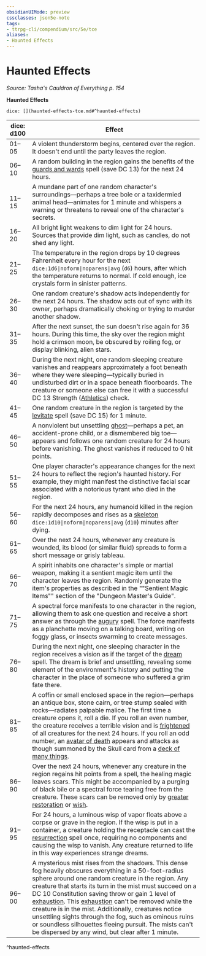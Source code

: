 ```yaml
---
obsidianUIMode: preview
cssclasses: json5e-note
tags:
- ttrpg-cli/compendium/src/5e/tce
aliases:
- Haunted Effects
---
```

# Haunted Effects
*Source: Tasha's Cauldron of Everything p. 154* 

**Haunted Effects**

`dice: [](haunted-effects-tce.md#^haunted-effects)`

| dice: d100 | Effect |
|------------|--------|
| 01–05 | A violent thunderstorm begins, centered over the region. It doesn't end until the party leaves the region. |
| 06–10 | A random building in the region gains the benefits of the [guards and wards](Інструменти%20ДМ/CLI/spells/guards-and-wards-xphb.md) spell (save DC 13) for the next 24 hours. |
| 11–15 | A mundane part of one random character's surroundings—perhaps a tree bole or a taxidermied animal head—animates for 1 minute and whispers a warning or threatens to reveal one of the character's secrets. |
| 16–20 | All bright light weakens to dim light for 24 hours. Sources that provide dim light, such as candles, do not shed any light. |
| 21–25 | The temperature in the region drops by 10 degrees Fahrenheit every hour for the next `dice:1d6\|noform\|noparens\|avg` (`d6`) hours, after which the temperature returns to normal. If cold enough, ice crystals form in sinister patterns. |
| 26–30 | One random creature's shadow acts independently for the next 24 hours. The shadow acts out of sync with its owner, perhaps dramatically choking or trying to murder another shadow. |
| 31–35 | After the next sunset, the sun doesn't rise again for 36 hours. During this time, the sky over the region might hold a crimson moon, be obscured by roiling fog, or display blinking, alien stars. |
| 36–40 | During the next night, one random sleeping creature vanishes and reappears approximately a foot beneath where they were sleeping—typically buried in undisturbed dirt or in a space beneath floorboards. The creature or someone else can free it with a successful DC 13 Strength ([Athletics](Інструменти%20ДМ/CLI/rules/skills.md#Athletics)) check. |
| 41–45 | One random creature in the region is targeted by the [levitate](Інструменти%20ДМ/CLI/spells/levitate-xphb.md) spell (save DC 15) for 1 minute. |
| 46–50 | A nonviolent but unsettling [ghost](Інструменти%20ДМ/CLI/bestiary/undead/ghost-xmm.md)—perhaps a pet, an accident-prone child, or a dismembered big toe—appears and follows one random creature for 24 hours before vanishing. The ghost vanishes if reduced to 0 hit points. |
| 51–55 | One player character's appearance changes for the next 24 hours to reflect the region's haunted history. For example, they might manifest the distinctive facial scar associated with a notorious tyrant who died in the region. |
| 56–60 | For the next 24 hours, any humanoid killed in the region rapidly decomposes and rises as a [skeleton](Інструменти%20ДМ/CLI/bestiary/undead/skeleton-xmm.md) `dice:1d10\|noform\|noparens\|avg` (`d10`) minutes after dying. |
| 61–65 | Over the next 24 hours, whenever any creature is wounded, its blood (or similar fluid) spreads to form a short message or grisly tableau. |
| 66–70 | A spirit inhabits one character's simple or martial weapon, making it a sentient magic item until the character leaves the region. Randomly generate the item's properties as described in the ""Sentient Magic Items"" section of the "Dungeon Master's Guide". |
| 71–75 | A spectral force manifests to one character in the region, allowing them to ask one question and receive a short answer as through the [augury](Інструменти%20ДМ/CLI/spells/augury-xphb.md) spell. The force manifests as a planchette moving on a talking board, writing on foggy glass, or insects swarming to create messages. |
| 76–80 | During the next night, one sleeping character in the region receives a vision as if the target of the [dream](Інструменти%20ДМ/CLI/spells/dream-xphb.md) spell. The dream is brief and unsettling, revealing some element of the environment's history and putting the character in the place of someone who suffered a grim fate there. |
| 81–85 | A coffin or small enclosed space in the region—perhaps an antique box, stone cairn, or tree stump sealed with rocks—radiates palpable malice. The first time a creature opens it, roll a die. If you roll an even number, the creature receives a terrible vision and is [frightened](Інструменти%20ДМ/CLI/rules/conditions.md#Frightened) of all creatures for the next 24 hours. If you roll an odd number, an [avatar of death](Інструменти%20ДМ/CLI/bestiary/undead/avatar-of-death-xdmg.md) appears and attacks as though summoned by the Skull card from a [deck of many things](Інструменти%20ДМ/CLI/items/deck-of-many-things-xdmg.md). |
| 86–90 | Over the next 24 hours, whenever any creature in the region regains hit points from a spell, the healing magic leaves scars. This might be accompanied by a purging of black bile or a spectral force tearing free from the creature. These scars can be removed only by [greater restoration](Інструменти%20ДМ/CLI/spells/greater-restoration-xphb.md) or [wish](Інструменти%20ДМ/CLI/spells/wish-xphb.md). |
| 91–95 | For 24 hours, a luminous wisp of vapor floats above a corpse or grave in the region. If the wisp is put in a container, a creature holding the receptacle can cast the [resurrection](Інструменти%20ДМ/CLI/spells/resurrection-xphb.md) spell once, requiring no components and causing the wisp to vanish. Any creature returned to life in this way experiences strange dreams. |
| 96–00 | A mysterious mist rises from the shadows. This dense fog heavily obscures everything in a 50-foot-radius sphere around one random creature in the region. Any creature that starts its turn in the mist must succeed on a DC 10 Constitution saving throw or gain 1 level of [exhaustion](Інструменти%20ДМ/CLI/rules/conditions.md#Exhaustion). This [exhaustion](Інструменти%20ДМ/CLI/rules/conditions.md#Exhaustion) can't be removed while the creature is in the mist. Additionally, creatures notice unsettling sights through the fog, such as ominous ruins or soundless silhouettes fleeing pursuit. The mists can't be dispersed by any wind, but clear after 1 minute. |
^haunted-effects